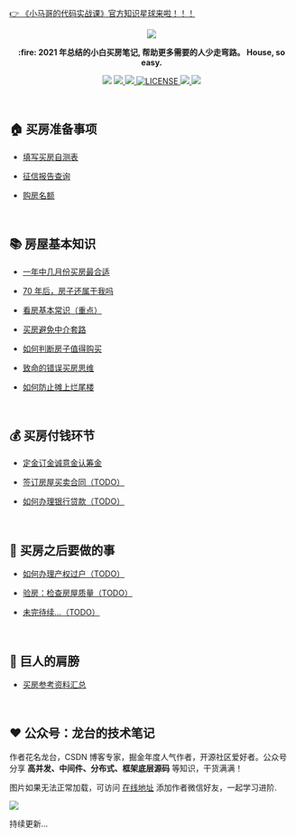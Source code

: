 [👉 《小马哥的代码实战课》官方知识星球来啦！！！](https://xiaomage.info/knowledge-planet/)

<div align=center>
	<img src="https://images-machen.oss-cn-beijing.aliyuncs.com/House-Notes-Main.jpeg"  />
</div>

<p align="center">
	<strong> :fire: 2021 年总结的小白买房笔记, 帮助更多需要的人少走弯路。 House, so easy.</strong>
</p>
<p align="center">


<img src="https://img.shields.io/badge/程序员-龙台-blue.svg" />

<a target="_blank" href="http://mp.weixin.qq.com/s?__biz=Mzg4NDU0Mjk5OQ==&mid=100007311&idx=1&sn=d325c1a509d6ee89469a1134ac0a8cf5&chksm=4fb7c6f778c04fe111e9cf52723675b8e8cbbbf9e848741a5d9c20620ff6c778b6613e021a34&scene=18#wechat_redirect">
  <img src="https://img.shields.io/badge/公众号-龙台 blog-yellow.svg" />
</a>
	
<a target="_blank" href="https://github.com/longtai94/House-Notes">
     <img src="https://img.shields.io/badge/⭐-github-orange.svg" />
</a>
		
<a href="https://github.com/longtai94/dynamic-thread-pool/blob/develop/LICENSE">
    <img src="https://img.shields.io/github/license/longtai94/dynamic-thread-pool?color=42b883&style=flat-square" alt="LICENSE">
</a>

<a href="https://house.machen.me">
	<img src="https://img.shields.io/badge/极速访问-在线网址-violet.svg" />
</a>

	
<img src="https://img.shields.io/github/stars/longtai94/House-Notes.svg" />

</p>

<br/>

## :house: 买房准备事项

- [填写买房自测表](https://github.com/longtai94/House-Notes/blob/main/notes/填写买房自测表.md)

- [征信报告查询](https://github.com/longtai94/House-Notes/blob/main/notes/征信报告.md)

- [购房名额](https://github.com/longtai94/House-Notes/blob/main/notes/购房名额.md)

<br/>

## :books: 房屋基本知识

- [一年中几月份买房最合适](https://github.com/longtai94/House-Notes/blob/main/notes/一年中几月份买房最合适.md)

- [70 年后，房子还属于我吗](https://github.com/longtai94/House-Notes/blob/main/notes/70年后，房子还属于我吗.md)

- [看房基本常识（重点）](https://github.com/longtai94/House-Notes/blob/main/notes/看房基本常识（重点）.md)

- [买房避免中介套路](https://github.com/longtai94/House-Notes/blob/main/notes/买房避免中介套路.md)

- [如何判断房子值得购买](https://github.com/longtai94/House-Notes/blob/main/notes/如何判断房子值得购买.md)

- [致命的错误买房思维](https://github.com/longtai94/House-Notes/blob/main/notes/致命的错误买房思维.md)

- [如何防止摊上烂尾楼](https://github.com/longtai94/House-Notes/blob/main/notes/如何防止摊上烂尾楼.md)

<br/>

## :moneybag: 买房付钱环节

- [定金订金诚意金认筹金](https://github.com/longtai94/House-Notes/blob/main/notes/定金订金诚意金认筹金.md)

- [签订房屋买卖合同（TODO）](https://github.com/longtai94/House-Notes/blob/main/notes/签订房屋买卖合同.md)

- [如何办理银行贷款（TODO）](https://github.com/longtai94/House-Notes/blob/main/notes/如何办理银行贷款.md)

<br/>

## :key: 买房之后要做的事

- [如何办理产权过户（TODO）](https://github.com/longtai94/House-Notes/blob/main/notes/如何办理产权过户.md)

- [验房：检查房屋质量（TODO）](https://github.com/longtai94/House-Notes/blob/main/notes/验房：检查房屋质量.md)

- [未完待续...（TODO）]()

<br/>

## :muscle: 巨人的肩膀

- [买房参考资料汇总](https://house.machen.me/can-kao/can-kao-zi-liao-hui-zong)

<br/>

## :heart: 公众号：龙台的技术笔记

作者花名龙台，CSDN 博客专家，掘金年度人气作者，开源社区爱好者。公众号分享 **高并发、中间件、分布式、框架底层源码**  等知识，干货满满！

图片如果无法正常加载，可访问 [在线地址](https://house.machen.me/can-kao/ji-shu-gong-zhong-hao-qiu-guan-zhu) 添加作者微信好友，一起学习进阶.

![](https://images-machen.oss-cn-beijing.aliyuncs.com/11571625972933_.pic_hd_1.jpeg)

持续更新...
